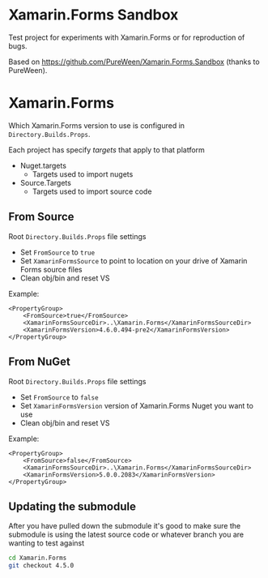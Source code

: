 # Xamarin.Forms Sandbox

Test project for experiments with Xamarin.Forms or for reproduction of bugs.

Based on https://github.com/PureWeen/Xamarin.Forms.Sandbox (thanks to PureWeen).

# Xamarin.Forms

Which Xamarin.Forms version to use is configured in ``Directory.Builds.Props``.

Each project has specify *targets* that apply to that platform
  - Nuget.targets
    - Targets used to import nugets
  - Source.Targets
    - Targets used to import source code


## From Source

Root ``Directory.Builds.Props`` file settings
- Set ``FromSource`` to ``true``
- Set ``XamarinFormsSource`` to point to location on your drive of Xamarin Forms source files
- Clean obj/bin and reset VS
  
Example:
```
<PropertyGroup>
    <FromSource>true</FromSource>
    <XamarinFormsSourceDir>..\Xamarin.Forms</XamarinFormsSourceDir>
    <XamarinFormsVersion>4.6.0.494-pre2</XamarinFormsVersion>  
</PropertyGroup>
```
   
## From NuGet

Root ``Directory.Builds.Props`` file settings
- Set ``FromSource`` to ``false``
- Set ``XamarinFormsVersion`` version of Xamarin.Forms Nuget you want to use
- Clean obj/bin and reset VS

Example:
```
<PropertyGroup>
    <FromSource>false</FromSource>
    <XamarinFormsSourceDir>..\Xamarin.Forms</XamarinFormsSourceDir>
    <XamarinFormsVersion>5.0.0.2083</XamarinFormsVersion>  
</PropertyGroup>
```

## Updating the submodule
After you have pulled down the submodule it's good to make sure the submodule is using the latest source code
or whatever branch you are wanting to test against

```bash
cd Xamarin.Forms
git checkout 4.5.0
```
